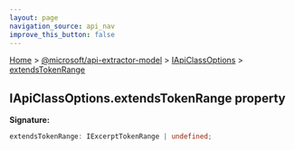 ```yaml
---
layout: page
navigation_source: api_nav
improve_this_button: false
---
```



[Home](./index.md) &gt; [@microsoft/api-extractor-model](./api-extractor-model.md) &gt; [IApiClassOptions](./api-extractor-model.iapiclassoptions.md) &gt; [extendsTokenRange](./api-extractor-model.iapiclassoptions.extendstokenrange.md)

## IApiClassOptions.extendsTokenRange property

<b>Signature:</b>

```typescript
extendsTokenRange: IExcerptTokenRange | undefined;
```
